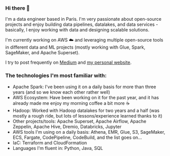 ### Hi there 👋

I'm a data engineer based in Paris. I'm very passionate about open-source projects and enjoy building data pipelines, datalakes, and data services - basically, I enjoy working with data and designing scalable solutions.

I'm currently working on AWS ☁️ and leveraging multiple open-source tools in different data and ML projects (mostly working with Glue, Spark, SageMaker, and Apache Superset).

I try to post frequently on [Medium](https://medium.com/@mahdikarabiben) and [my personal website](https://mahdiqb.github.io/).


### The technologies I'm most familiar with:
- Apache Spark: I've been using it on a daily basis for more than three years (and so we know each other rather well)
- AWS Ecosystem: Have been working on it for the past year, and it has already made me enjoy my morning coffee a bit more ☕
- Hadoop: Worked with Hadoop datalakes for two years and a half (was mostly a rough ride, but lots of lessons/experience learned thanks to it)
- Other projects/tools: Apache Superset, Apache Airflow, Apache Zeppelin, Apache Hive, Dremio, Databricks, Jupyter
- AWS tools I'm using on a daily basis: Athena, EMR, Glue, S3, SageMaker, ECS, Fargate, CodePipeline, CodeBuild, and the list goes on... 
- IaC: Terraform and CloudFormation
- Languages I'm fluent in: Python, Java, SQL

<!--
**mahdiqb/mahdiqb** is a ✨ _special_ ✨ repository because its `README.md` (this file) appears on your GitHub profile.

Here are some ideas to get you started:

- 🔭 I’m currently working on ...
- 🌱 I’m currently learning ...
- 👯 I’m looking to collaborate on ...
- 🤔 I’m looking for help with ...
- 💬 Ask me about ...
- 📫 How to reach me: ...
- 😄 Pronouns: ...
- ⚡ Fun fact: ...
-->
